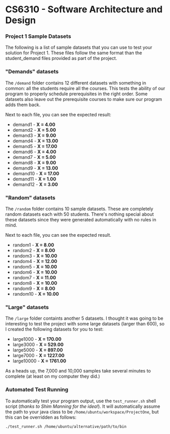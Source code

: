 # CS6310 - Software Architecture and Design 

### Project 1 Sample Datasets

The following is a list of sample datasets that you can use to test your solution for Project 1. These files follow the same format than the student_demand files provided as part of the project.

### "Demands" datasets 

The `/demand` folder contains 12 different datasets with something in common: all the students require all the courses. This tests the ability of our program to properly schedule prerequisites in the right order. Some datasets also leave out the prerequisite courses to make sure our program adds them back.

Next to each file, you can see the expected result:

* demand1 - __X = 4.00__
* demand2 - __X = 5.00__
* demand3 - __X = 9.00__
* demand4 - __X = 13.00__
* demand5 - __X = 17.00__
* demand6 - __X = 4.00__
* demand7 - __X = 5.00__
* demand8 - __X = 9.00__
* demand9 - __X = 13.00__
* demand10 - __X = 17.00__
* demand11 - __X = 1.00__
* demand12 - __X = 3.00__

### "Random" datasets

The `/random` folder contains 10 sample datasets. These are completely random datasets each with 50 students. There's nothing special about these datasets since they were generated automatically with no rules in mind.

Next to each file, you can see the expected result.

* random1 - __X = 8.00__
* random2 - __X = 8.00__
* random3 - __X = 10.00__
* random4 - __X = 12.00__
* random5 - __X = 10.00__
* random6 - __X = 10.00__
* random7 - __X = 11.00__
* random8 - __X = 10.00__
* random9 - __X = 8.00__
* random10 - __X = 10.00__

### "Large" datasets

The `/large` folder containts another 5 datasets. I thought it was going to be interesting to test the project with some large datasets (larger than 600), so I created the following datasets for you to test:

* large1000 - __X = 170.00__
* large3000 - __X = 529.00__
* large5000 - __X = 897.00__
* large7000 - __X = 1227.00__
* large10000 - __X = 1761.00__

As a heads up, the 7,000 and 10,000 samples take several minutes to complete (at least on my computer they did.)

### Automated Test Running

To automatically test your program output, use the `test_runner.sh` shell script (_thanks to Shim Manning for the idea!_). It will automatically assume the path to your java class to be `/home/ubuntu/workspace/ProjectOne`, but this can be overridden as follows:

```
./test_runner.sh /home/ubuntu/alternative/path/to/bin
```